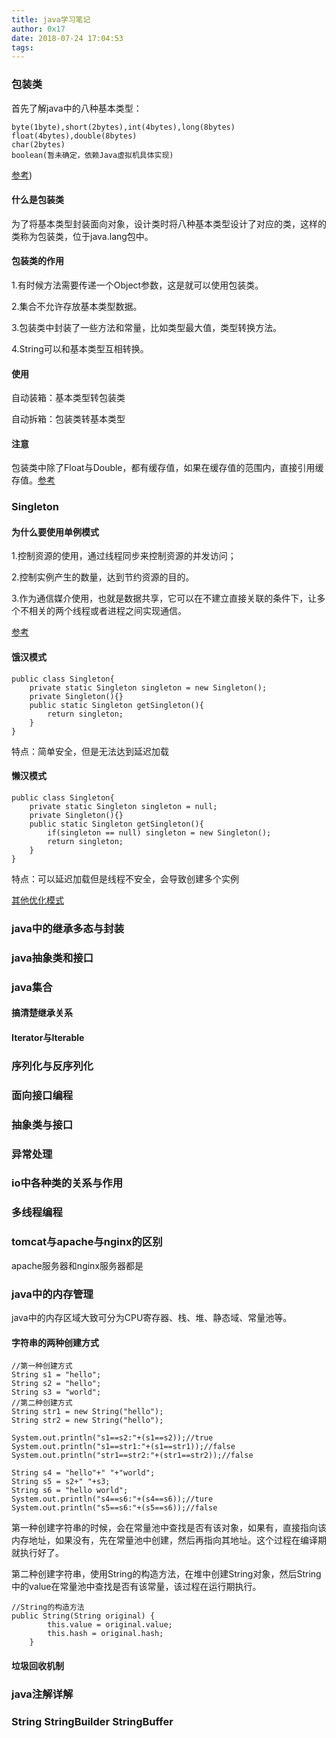```yaml
---
title: java学习笔记
author: 0x17
date: 2018-07-24 17:04:53
tags:
---
```


### 包装类

首先了解java中的八种基本类型：
```
byte(1byte),short(2bytes),int(4bytes),long(8bytes)
float(4bytes),double(8bytes)
char(2bytes)
boolean(暂未确定，依赖Java虚拟机具体实现)
```
[参考](https://www.jianshu.com/p/2f663dc820d0))

#### 什么是包装类

为了将基本类型封装面向对象，设计类时将八种基本类型设计了对应的类，这样的类称为包装类，位于java.lang包中。

#### 包装类的作用

1.有时候方法需要传递一个Object参数，这是就可以使用包装类。

2.集合不允许存放基本类型数据。

3.包装类中封装了一些方法和常量，比如类型最大值，类型转换方法。

4.String可以和基本类型互相转换。

#### 使用

自动装箱：基本类型转包装类

自动拆箱：包装类转基本类型

#### 注意

包装类中除了Float与Double，都有缓存值，如果在缓存值的范围内，直接引用缓存值。[参考](https://blog.csdn.net/qq_29119581/article/details/78327759)

### Singleton

#### 为什么要使用单例模式

1.控制资源的使用，通过线程同步来控制资源的并发访问；

2.控制实例产生的数量，达到节约资源的目的。

3.作为通信媒介使用，也就是数据共享，它可以在不建立直接关联的条件下，让多个不相关的两个线程或者进程之间实现通信。

[参考](https://www.cnblogs.com/andy-zhou/p/5363585.html)

#### 饿汉模式

```
public class Singleton{
    private static Singleton singleton = new Singleton();
    private Singleton(){}
    public static Singleton getSingleton(){
        return singleton;
    }
}
```
特点：简单安全，但是无法达到延迟加载

#### 懒汉模式

```
public class Singleton{
    private static Singleton singleton = null;
    private Singleton(){}
    public static Singleton getSingleton(){
        if(singleton == null) singleton = new Singleton();
        return singleton;
    }
}
```
特点：可以延迟加载但是线程不安全，会导致创建多个实例

[其他优化模式](https://www.cnblogs.com/andy-zhou/p/5363585.html)

### java中的继承多态与封装

### java抽象类和接口

### java集合

#### 搞清楚继承关系

#### Iterator与Iterable

### 序列化与反序列化

### 面向接口编程

### 抽象类与接口

### 异常处理

### io中各种类的关系与作用

### 多线程编程

### tomcat与apache与nginx的区别

apache服务器和nginx服务器都是

### java中的内存管理

java中的内存区域大致可分为CPU寄存器、栈、堆、静态域、常量池等。

#### 字符串的两种创建方式

```
//第一种创建方式
String s1 = "hello";
String s2 = "hello";
String s3 = "world";
//第二种创建方式
String str1 = new String("hello");
String str2 = new String("hello");

System.out.println("s1==s2:"+(s1==s2));//true
System.out.println("s1==str1:"+(s1==str1));//false
System.out.println("str1==str2:"+(str1==str2));//false

String s4 = "hello"+" "+"world";
String s5 = s2+" "+s3;
String s6 = "hello world";
System.out.println("s4==s6:"+(s4==s6));//ture
System.out.println("s5==s6:"+(s5==s6));//false
```
第一种创建字符串的时候，会在常量池中查找是否有该对象，如果有，直接指向该内存地址，如果没有，先在常量池中创建，然后再指向其地址。这个过程在编译期就执行好了。

第二种创建字符串，使用String的构造方法，在堆中创建String对象，然后String中的value在常量池中查找是否有该常量，该过程在运行期执行。

```
//String的构造方法
public String(String original) {
        this.value = original.value;
        this.hash = original.hash;
    }
```

#### 垃圾回收机制

### java注解详解

### String StringBuilder StringBuffer



